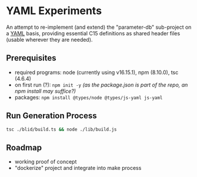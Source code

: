 # YAML Experiments

An attempt to re-implement (and extend) the "parameter-db" sub-project on a [YAML](https://yaml.org/) basis, providing essential C15 definitions as shared header files (usable wherever they are needed).

## Prerequisites

- required programs: node (currently using v16.15.1), npm (8.10.0), tsc (4.6.4)
- on first run (?): `npm init -y` _(as the package.json is part of the repo, an npm install may suffice?)_
- packages: `npm install @types/node @types/js-yaml js-yaml`

## Run Generation Process

``` bash
tsc ./blid/build.ts && node ./lib/build.js
```

## Roadmap

- working proof of concept
- "dockerize" project and integrate into make process